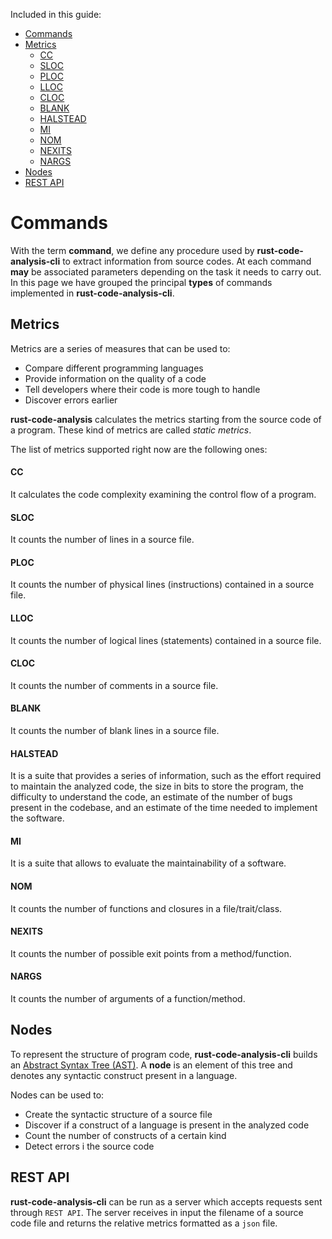Included in this guide:

- [Commands](#commands)
- [Metrics](#metrics)
    - [CC](#cc)
    - [SLOC](#sloc)
    - [PLOC](#ploc)
    - [LLOC](#lloc)
    - [CLOC](#cloc)
    - [BLANK](#blank)
    - [HALSTEAD](#halstead)
    - [MI](#mi)
    - [NOM](#nom)
    - [NEXITS](#nexits)
    - [NARGS](#nargs)    
- [Nodes](#nodes)
- [REST API](#rest-api)


# Commands

With the term **command**, we define any procedure used by
**rust-code-analysis-cli** to extract information from source codes.
At each command **may** be associated parameters depending on the task
it needs to carry out.
In this page we have grouped the principal **types** of commands implemented in
**rust-code-analysis-cli**.

## Metrics

Metrics are a series of measures that can be used to:

- Compare different programming languages
- Provide information on the quality of a code
- Tell developers where their code is more tough to handle
- Discover errors earlier

**rust-code-analysis** calculates the metrics starting from the
source code of a program. These kind of metrics are called *static metrics*.

The list of metrics supported right now are the following ones:

#### CC
It calculates the code complexity examining the control flow of a program.

#### SLOC
It counts the number of lines in a source file.

#### PLOC
It counts the number of physical lines (instructions) contained in a source file.

#### LLOC 
It counts the number of logical lines (statements) contained in a source file.

#### CLOC
It counts the number of comments in a source file.

#### BLANK
It counts the number of blank lines in a source file.

#### HALSTEAD
It is a suite that provides a series of information, such as the effort required to maintain the analyzed code, the size in bits to store the program, the difficulty to understand the code, an estimate of the number of bugs present in the codebase, and an estimate of the time needed to implement the software.

#### MI
It is a suite that allows to evaluate the maintainability of a software.

#### NOM
It counts the number of functions and closures in a file/trait/class.

#### NEXITS
It counts the number of possible exit points from a method/function.

#### NARGS
It counts the number of arguments of a function/method.

## Nodes

To represent the structure of program code, **rust-code-analysis-cli** builds
an
<a href="https://en.wikipedia.org/wiki/Abstract_syntax_tree" target="_blank">Abstract Syntax Tree (AST)</a>.
A **node** is an element of this tree and denotes any syntactic construct
present in a language.

Nodes can be used to:

- Create the syntactic structure of a source file
- Discover if a construct of a language is present in the analyzed
  code
- Count the number of constructs of a certain kind
- Detect errors i the source code

## REST API

**rust-code-analysis-cli** can be run as a server which accepts requests sent
through `REST API`.
The server receives in input the filename of a source code file and returns the
relative metrics formatted as a `json` file.
